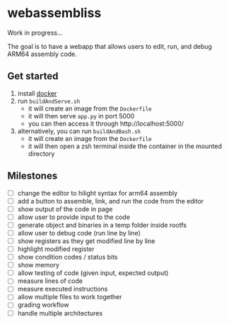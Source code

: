 # webassembliss

Work in progress...

The goal is to have a webapp that allows users to edit, run, and debug ARM64 assembly code.

## Get started
1. install [docker](https://www.docker.com/get-started/)
2. run `buildAndServe.sh`
	- it will create an image from the `Dockerfile`
	- it will then serve `app.py` in port 5000
	- you can then access it through http://localhost:5000/
3. alternatively, you can run `buildAndBash.sh`
	- it will create an image from the `Dockerfile`
	- it will then open a zsh terminal inside the container in the mounted directory

## Milestones
- [ ] change the editor to hilight syntax for arm64 assembly
- [ ] add a button to assemble, link, and run the code from the editor
- [ ] show output of the code in page
- [ ] allow user to provide input to the code
- [ ] generate object and binaries in a temp folder inside rootfs
- [ ] allow user to debug code (run line by line)
- [ ] show registers as they get modified line by line
- [ ] highlight modified register
- [ ] show condition codes / status bits
- [ ] show memory
- [ ] allow testing of code (given input, expected output)
- [ ] measure lines of code
- [ ] measure executed instructions
- [ ] allow multiple files to work together
- [ ] grading workflow
- [ ] handle multiple architectures
